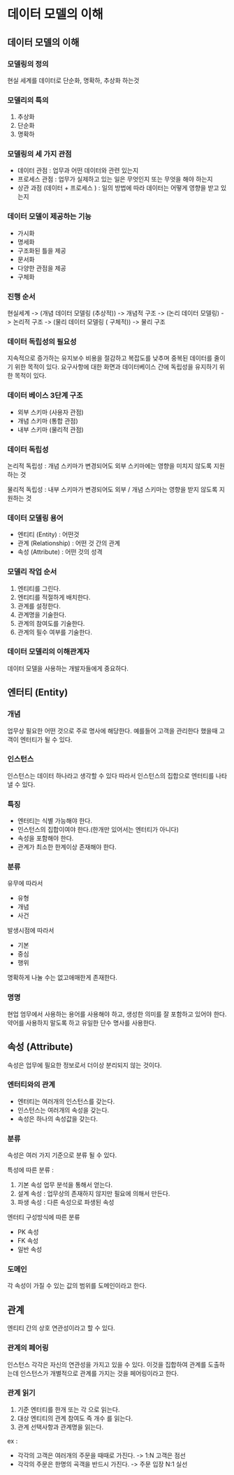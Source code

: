 # 데이터 모델의 이해

## 데이터 모델의 이해

### 모델링의 정의

현실 세계를 데이터로 단순화, 명확하, 추상화 하는것

### 모델리의 특의

1. 추상화
2. 단순화
3. 명확하

### 모델링의 세 가지 관점

- 데이터 관점 : 업무과 어떤 데이터와 관련 있는지
- 프로세스 관점 : 업무가 실제하고 있는 일은 무엇인지 또는 무엇을 해야 하는지
- 상관 과점 (데이터 + 프로세스 ) : 일의 방법에 따라 데이터는 어떻게 영향을 받고 있는지

### 데이터 모델이 제공하는 기능

- 가시화
- 명세화
- 구조화된 틀을 제공
- 문서화
- 다양한 관점을 제공
- 구체화

### 진행 순서

현실세계 -> (개념 데이터 모델링 (추상적)) -> 개념적 구조 -> (논리 데이터 모델링) -> 논리적 구조 -> (물리 데이터 모델링 ( 구체적)) -> 물리 구조

### 데이터 독립성의 필요성

지속적으로 증가하는 유지보수 비용을 절감하고 복잡도를 낮추며 중복된 데이터를 줄이기 위한 목적이 있다. 요구사항에 대한 화면과 데이터베이스 간에 독립성을 유지하기 위한 목적이 있다.

### 데이터 베이스 3단계 구조

- 외부 스키마 (사용자 관점)
- 개념 스키마 (통합 관점)
- 내부 스키마 (물리적 관점)

### 데이터 독립성

논리적 독립성 : 개념 스키마가 변경되어도 외부 스키마에는 영향을 미치지 않도록 지원하는 것

물리적 독립성 : 내부 스키마가 변경되어도 외부 / 개념 스키마는 영향을 받지 않도록 지원하는 것

### 데이터 모델링 용어

- 엔티티 (Entity) : 어떤것
- 관계 (Relationship) : 어떤 것 간의 관계
- 속성 (Attribute) : 어떤 것의 성격

### 모델리 작업 순서

1. 엔티티를 그린다.
2. 엔티티를 적절하게 배치한다.
3. 관계를 설정한다.
4. 관계명을 기술한다.
5. 관계의 참여도를 기술한다.
6. 관계의 필수 여부를 기술한다.

### 데이터 모델리의 이해관계자

데이터 모델을 사용하는 개발자들에게 중요하다.

## 엔터티 (Entity)

### 개념

업무상 필요한 어떤 것으로 주로 명사에 해당한다. 예를들어 고객을 관리한다 했을때 고객이 엔터티가 될 수 있다.

### 인스턴스

인스턴스는 데이터 하나라고 생각할 수 있다 따라서 인스턴스의 집합으로 엔터티를 나타낼 수 있다.

### 특징

- 엔터티는 식별 가능해야 한다.
- 인스턴스의 집합이여야 한다.(한개만 있어서는 엔터티가 아니다)
- 속성을 포함해야 한다.
- 관계가 최소한 한계이상 존재해야 한다.

### 분류

유무에 따라서

- 유형
- 개념
- 사건

발생시점에 따라서

- 기본
- 중심
- 행위

명확하게 나눌 수는 없고애매한게 존재한다.

### 명명

현업 엄무에서 사용하는 용어를 사용해야 하고, 생성한 의미를 잘 포함하고 있어야 한다. 약어를 사용하지 말도록 하고 유일한 단수 명사를 사용한다.

## 속성 (Attribute)

속성은 업무에 필요한 정보로서 더이상 분리되지 않는 것이다.

### 엔터티와의 관계

- 엔터티는 여러개의 인스턴스를 갖는다.
- 인스턴스는 여러개의 속성을 갖는다.
- 속성은 하나의 속성값을 갖는다.

### 분류

속성은 여러 가지 기준으로 분류 될 수 있다.

특성에 따른 분류 :

1. 기본 속성 업무 분석을 통해서 얻는다.
2. 설계 속성 : 업무상의 존재하지 않지만 필요에 의해서 만든다.
3. 파생 속성 : 다른 속성으로 파생된 속성

엔터티 구성방식에 따른 분류

- PK 속성
- FK 속성
- 일반 속성

### 도메인

각 속성이 가질 수 있는 값의 범위를 도메인이라고 한다.

## 관계

엔티티 간의 상호 연관성이라고 할 수 있다.

### 관계의 페어링

인스턴스 각각은 자신의 연관성을 가지고 있을 수 있다. 이것을 집합하여 관계를 도출하는데 인스턴스가 개별적으로 관계를 가지는 것을 페어링이라고 한다.

### 관계 읽기

1. 기준 엔터티를 한개 또는 각 으로 읽는다.
2. 대상 엔티티의 관계 참여도 즉 개수 를 읽는다.
3. 관계 선택사항과 관계명을 읽는다.

ex :

- 각각의 고객은 여러개의 주문을 때때로 가진다. -> 1:N 고객은 점선
- 각각의 주문은 한명의 곡객을 반드시 가진다. -> 주문 입장 N:1 실선
